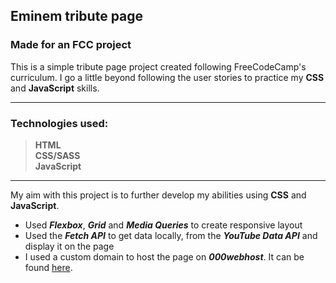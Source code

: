 ## Eminem tribute page

### Made for an FCC project

This is a simple tribute page project created following FreeCodeCamp's curriculum. I go a little beyond following the user stories to practice my **CSS** and **JavaScript** skills.

---

### Technologies used:

> **HTML**\
> **CSS/SASS**\
> **JavaScript**

---

My aim with this project is to further develop my abilities using **CSS** and **JavaScript**.

- Used **_Flexbox_**, **_Grid_** and **_Media Queries_** to create responsive layout
- Used the **_Fetch API_** to get data locally, from the **_YouTube Data API_** and display it on the page
- I used a custom domain to host the page on **_000webhost_**. It can be found [here](http://btwonu.com).
